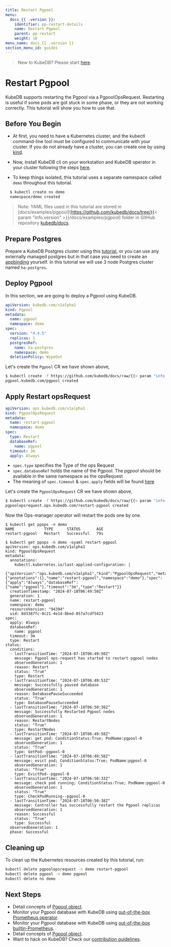 ```yaml
---
title: Restart Pgpool
menu:
  docs_{{ .version }}:
    identifier: pp-restart-details
    name: Restart Pgpool
    parent: pp-restart
    weight: 10
menu_name: docs_{{ .version }}
section_menu_id: guides
---
```


> New to KubeDB? Please start [here](/docs/README.md).

# Restart Pgpool

KubeDB supports restarting the Pgpool via a PgpoolOpsRequest. Restarting is useful if some pods are got stuck in some phase, or they are not working correctly. This tutorial will show you how to use that.

## Before You Begin

- At first, you need to have a Kubernetes cluster, and the kubectl command-line tool must be configured to communicate with your cluster. If you do not already have a cluster, you can create one by using [kind](https://kind.sigs.k8s.io/docs/user/quick-start/).

- Now, install KubeDB cli on your workstation and KubeDB operator in your cluster following the steps [here](/docs/setup/README.md).

- To keep things isolated, this tutorial uses a separate namespace called `demo` throughout this tutorial.

```bash
  $ kubectl create ns demo
  namespace/demo created
  ```

> Note: YAML files used in this tutorial are stored in [docs/examples/pgpool](https://github.com/kubedb/docs/tree/{{< param "info.version" >}}/docs/examples/pgpool) folder in GitHub repository [kubedb/docs](https://github.com/kubedb/docs).

## Prepare Postgres
Prepare a KubeDB Postgres cluster using this [tutorial](/docs/guides/postgres/clustering/streaming_replication.md), or you can use any externally managed postgres but in that case you need to create an [appbinding](/docs/guides/pgpool/concepts/appbinding.md) yourself. In this tutorial we will use 3 node Postgres cluster named `ha-postgres`.

## Deploy Pgpool

In this section, we are going to deploy a Pgpool using KubeDB.

```yaml
apiVersion: kubedb.com/v1alpha2
kind: Pgpool
metadata:
  name: pgpool
  namespace: demo
spec:
  version: "4.4.5"
  replicas: 1
  postgresRef:
    name: ha-postgres
    namespace: demo
  deletionPolicy: WipeOut
```

Let's create the `Pgpool` CR we have shown above,

```bash
$ kubectl create -f https://github.com/kubedb/docs/raw/{{< param "info.version" >}}/docs/examples/pgpool/restart/pgpool.yaml
pgpool.kubedb.com/pgpool created
```

## Apply Restart opsRequest

```yaml
apiVersion: ops.kubedb.com/v1alpha1
kind: PgpoolOpsRequest
metadata:
  name: restart-pgpool
  namespace: demo
spec:
  type: Restart
  databaseRef:
    name: pgpool
  timeout: 3m
  apply: Always
```

- `spec.type` specifies the Type of the ops Request
- `spec.databaseRef` holds the name of the Pgpool.  The pgpool should be available in the same namespace as the opsRequest
- The meaning of `spec.timeout` & `spec.apply` fields will be found [here](/docs/guides/pgpool/concepts/opsrequest.md#spectimeout)

Let's create the `PgpoolOpsRequest` CR we have shown above,

```bash
$ kubectl create -f https://github.com/kubedb/docs/raw/{{< param "info.version" >}}/docs/examples/pgpool/restart/ops.yaml
pgpoolopsrequest.ops.kubedb.com/restart-pgpool created
```

Now the Ops-manager operator will restart the pods one by one.

```shell
$ kubectl get ppops -n demo
NAME             TYPE      STATUS       AGE
restart-pgpool   Restart   Successful   79s

$ kubectl get ppops -n demo -oyaml restart-pgpool
apiVersion: ops.kubedb.com/v1alpha1
kind: PgpoolOpsRequest
metadata:
  annotations:
    kubectl.kubernetes.io/last-applied-configuration: |
      {"apiVersion":"ops.kubedb.com/v1alpha1","kind":"PgpoolOpsRequest","metadata":{"annotations":{},"name":"restart-pgpool","namespace":"demo"},"spec":{"apply":"Always","databaseRef":{"name":"pgpool"},"timeout":"3m","type":"Restart"}}
  creationTimestamp: "2024-07-18T06:49:50Z"
  generation: 1
  name: restart-pgpool
  namespace: demo
  resourceVersion: "94394"
  uid: 8d3387fc-0c21-4e14-8bed-857a7cdf5423
spec:
  apply: Always
  databaseRef:
    name: pgpool
  timeout: 3m
  type: Restart
status:
  conditions:
  - lastTransitionTime: "2024-07-18T06:49:50Z"
    message: Pgpool ops-request has started to restart pgpool nodes
    observedGeneration: 1
    reason: Restart
    status: "True"
    type: Restart
  - lastTransitionTime: "2024-07-18T06:49:53Z"
    message: Successfully paused database
    observedGeneration: 1
    reason: DatabasePauseSucceeded
    status: "True"
    type: DatabasePauseSucceeded
  - lastTransitionTime: "2024-07-18T06:50:38Z"
    message: Successfully Restarted Pgpool nodes
    observedGeneration: 1
    reason: RestartNodes
    status: "True"
    type: RestartNodes
  - lastTransitionTime: "2024-07-18T06:49:58Z"
    message: get pod; ConditionStatus:True; PodName:pgpool-0
    observedGeneration: 1
    status: "True"
    type: GetPod--pgpool-0
  - lastTransitionTime: "2024-07-18T06:49:58Z"
    message: evict pod; ConditionStatus:True; PodName:pgpool-0
    observedGeneration: 1
    status: "True"
    type: EvictPod--pgpool-0
  - lastTransitionTime: "2024-07-18T06:50:33Z"
    message: check pod running; ConditionStatus:True; PodName:pgpool-0
    observedGeneration: 1
    status: "True"
    type: CheckPodRunning--pgpool-0
  - lastTransitionTime: "2024-07-18T06:50:38Z"
    message: Controller has successfully restart the Pgpool replicas
    observedGeneration: 1
    reason: Successful
    status: "True"
    type: Successful
  observedGeneration: 1
  phase: Successful
```


## Cleaning up

To clean up the Kubernetes resources created by this tutorial, run:

```bash
kubectl delete pgpoolopsrequest -n demo restart-pgpool
kubectl delete pgpool -n demo pgpool
kubectl delete ns demo
```

## Next Steps

- Detail concepts of [Pgpool object](/docs/guides/pgpool/concepts/pgpool.md).
- Monitor your Pgpool database with KubeDB using [out-of-the-box Prometheus operator](/docs/guides/pgpool/monitoring/using-prometheus-operator.md).
- Monitor your Pgpool database with KubeDB using [out-of-the-box builtin-Prometheus](/docs/guides/pgpool/monitoring/using-builtin-prometheus.md).
- Detail concepts of [Pgpool object](/docs/guides/pgpool/concepts/pgpool.md).
- Want to hack on KubeDB? Check our [contribution guidelines](/docs/CONTRIBUTING.md).
